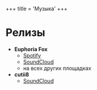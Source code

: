 +++
title = 'Музыка'
+++
# Релизы
 - **Euphoria Fox**
	 - [Spotify](https://open.spotify.com/artist/3aX10D97zyr3K6lFxeFjc9?si=SmdUx1ovRuuS_cUsu6NC6A)
	 - [SoundCloud](https://soundcloud.com/euphoriafox)
     - на всех других площадках
- **cutii8**
	- [SoundCloud](https://soundcloud.com/cutii8)
